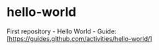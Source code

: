 # hello-world
First repository - Hello World - Guide: [https://guides.github.com/activities/hello-world/]

